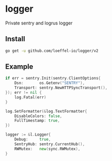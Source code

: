 # logger

Private sentry and logrus logger

## Install 

```bash
go get -u github.com/loeffel-io/logger/v2
```

## Example

```go 
if err = sentry.Init(sentry.ClientOptions{
    Dsn:       os.Getenv("SENTRY"),
    Transport: sentry.NewHTTPSyncTransport(),
}); err != nil {
    log.Fatal(err)
}

log.SetFormatter(&log.TextFormatter{
    DisableColors: false,
    FullTimestamp: true,
})

logger := &l.Logger{
    Debug:     true,
    SentryHub: sentry.CurrentHub(),
    RWMutex:   new(sync.RWMutex),
}
```